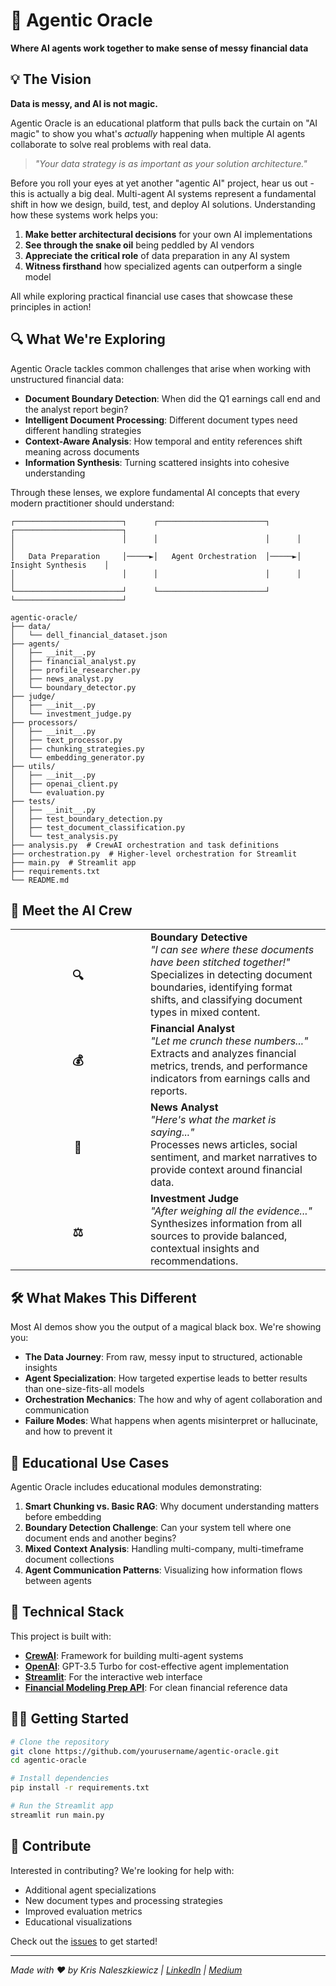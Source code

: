 # 🚀 Agentic Oracle

**Where AI agents work together to make sense of messy financial data**

## 💡 The Vision

**Data is messy, and AI is not magic.** 

Agentic Oracle is an educational platform that pulls back the curtain on "AI magic" to show you what's *actually* happening when multiple AI agents collaborate to solve real problems with real data.

> *"Your data strategy is as important as your solution architecture."*

Before you roll your eyes at yet another "agentic AI" project, hear us out - this is actually a big deal. Multi-agent AI systems represent a fundamental shift in how we design, build, test, and deploy AI solutions. Understanding how these systems work helps you:

1. **Make better architectural decisions** for your own AI implementations
2. **See through the snake oil** being peddled by AI vendors
3. **Appreciate the critical role** of data preparation in any AI system
4. **Witness firsthand** how specialized agents can outperform a single model

All while exploring practical financial use cases that showcase these principles in action!

## 🔍 What We're Exploring

Agentic Oracle tackles common challenges that arise when working with unstructured financial data:

- **Document Boundary Detection**: When did the Q1 earnings call end and the analyst report begin?
- **Intelligent Document Processing**: Different document types need different handling strategies
- **Context-Aware Analysis**: How temporal and entity references shift meaning across documents
- **Information Synthesis**: Turning scattered insights into cohesive understanding

Through these lenses, we explore fundamental AI concepts that every modern practitioner should understand:

```
┌────────────────────────┐      ┌────────────────────────┐      ┌────────────────────────┐
│                        │      │                        │      │                        │
│   Data Preparation     │─────►│   Agent Orchestration  │─────►│   Insight Synthesis    │
│                        │      │                        │      │                        │
└────────────────────────┘      └────────────────────────┘      └────────────────────────┘
```

```
agentic-oracle/
├── data/
│   └── dell_financial_dataset.json
├── agents/
│   ├── __init__.py
│   ├── financial_analyst.py
│   ├── profile_researcher.py
│   ├── news_analyst.py
│   └── boundary_detector.py
├── judge/
│   ├── __init__.py
│   └── investment_judge.py
├── processors/
│   ├── __init__.py
│   ├── text_processor.py
│   ├── chunking_strategies.py
│   └── embedding_generator.py
├── utils/
│   ├── __init__.py
│   ├── openai_client.py
│   └── evaluation.py
├── tests/
│   ├── __init__.py
│   ├── test_boundary_detection.py
│   ├── test_document_classification.py
│   └── test_analysis.py
├── analysis.py  # CrewAI orchestration and task definitions
├── orchestration.py  # Higher-level orchestration for Streamlit
├── main.py  # Streamlit app
├── requirements.txt
└── README.md
```

## 🧠 Meet the AI Crew

<table>
  <tr>
    <td align="center" width="200"><h3>🔍</h3></td>
    <td><b>Boundary Detective</b><br><i>"I can see where these documents have been stitched together!"</i><br>Specializes in detecting document boundaries, identifying format shifts, and classifying document types in mixed content.</td>
  </tr>
  <tr>
    <td align="center"><h3>💰</h3></td>
    <td><b>Financial Analyst</b><br><i>"Let me crunch these numbers..."</i><br>Extracts and analyzes financial metrics, trends, and performance indicators from earnings calls and reports.</td>
  </tr>
  <tr>
    <td align="center"><h3>📰</h3></td>
    <td><b>News Analyst</b><br><i>"Here's what the market is saying..."</i><br>Processes news articles, social sentiment, and market narratives to provide context around financial data.</td>
  </tr>
  <tr>
    <td align="center"><h3>⚖️</h3></td>
    <td><b>Investment Judge</b><br><i>"After weighing all the evidence..."</i><br>Synthesizes information from all sources to provide balanced, contextual insights and recommendations.</td>
  </tr>
</table>

## 🛠️ What Makes This Different

Most AI demos show you the output of a magical black box. We're showing you:

- **The Data Journey**: From raw, messy input to structured, actionable insights
- **Agent Specialization**: How targeted expertise leads to better results than one-size-fits-all models
- **Orchestration Mechanics**: The how and why of agent collaboration and communication
- **Failure Modes**: What happens when agents misinterpret or hallucinate, and how to prevent it

## 🔬 Educational Use Cases

Agentic Oracle includes educational modules demonstrating:

1. **Smart Chunking vs. Basic RAG**: Why document understanding matters before embedding
2. **Boundary Detection Challenge**: Can your system tell where one document ends and another begins?
3. **Mixed Context Analysis**: Handling multi-company, multi-timeframe document collections
4. **Agent Communication Patterns**: Visualizing how information flows between agents

## 🔧 Technical Stack

This project is built with:

- **[CrewAI](https://www.crewai.com/)**: Framework for building multi-agent systems
- **[OpenAI](https://openai.com/)**: GPT-3.5 Turbo for cost-effective agent implementation
- **[Streamlit](https://streamlit.io/)**: For the interactive web interface
- **[Financial Modeling Prep API](https://site.financialmodelingprep.com/developer)**: For clean financial reference data

## 👨‍💻 Getting Started

```bash
# Clone the repository
git clone https://github.com/yourusername/agentic-oracle.git
cd agentic-oracle

# Install dependencies
pip install -r requirements.txt

# Run the Streamlit app
streamlit run main.py
```

## 🤝 Contribute

Interested in contributing? We're looking for help with:

- Additional agent specializations
- New document types and processing strategies
- Improved evaluation metrics
- Educational visualizations

Check out the [issues](https://github.com/yourusername/agentic-oracle/issues) to get started!

---

*Made with ❤️ by Kris Naleszkiewicz | [LinkedIn](https://www.linkedin.com/in/kris-nale314/) | [Medium](https://medium.com/@kris_nale314)*